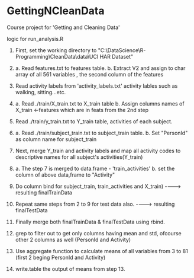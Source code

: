 # GettingNCleanData
Course project for 'Getting and Cleaning Data'

logic for run_analysis.R

1. First, set the working directory to "C:\DataScience\R-Programming\CleanData\data\UCI HAR Dataset"

2. a.  Read features.txt  to features  table.
   b.  Extract V2 and assign to char array of all 561 variables , the second column of the features
   
3. Read activity labels from 'activity_labels.txt'  activity lables such as walking, sitting...etc.

4.  a. Read ./train/X_train.txt to X_train table
    b. Assign columns names of X_train  <-features which are in feats from the 2nd step 
	
5. Read ./train/y_train.txt to Y_train table, activities of each subject.

6.  a. Read ./train/subject_train.txt to subject_train table.
    b. Set "PersonId"  as column name for subject_train

7.  Next, merge Y_train and activity labels and map all activity codes to descriptive names for all subject's activities(Y_train)

8.  a. The step 7 is merged to data.frame - 'train_activities'
    b.  set the column of above data,frame to "Activity"
	
9. Do column bind for 	subject_train, train_activities and X_train)  ---->  resulting finalTrainData

10.  Repeat same steps from 2 to 9 for test data also.  ----> resulting finalTestData

11. Finally merge both finalTrainData & finalTestData using rbind.

12. grep to filter out to get only columns having mean and std, ofcourse other 2 columns as well (PersonId and Activity)

13. Use aggregate function to calculate means of all variables from 3 to 81 (first 2 beging PersonId and Activity)

14. write.table the output of means from step 13.



